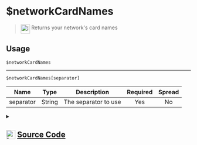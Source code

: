 # $networkCardNames
> <img align="top" src="https://upload.wikimedia.org/wikipedia/commons/thumb/e/e4/Infobox_info_icon.svg/160px-Infobox_info_icon.svg.png?20150409153300" alt="image" width="25" height="auto"> Returns your network's card names
## Usage
```
$networkCardNames
```
---
```
$networkCardNames[separator]
```
| Name | Type | Description | Required | Spread
| :---: | :---: | :---: | :---: | :---: |
separator | String | The separator to use | Yes | No
<details>
<summary>
    
## <img align="top" src="https://cdn4.iconfinder.com/data/icons/iconsimple-logotypes/512/github-512.png" alt="image" width="25" height="auto">  [Source Code](https://github.com/tryforge/ForgeScript-V2/blob/main/src/native/networkCardNames.ts)
    
</summary>
    
```ts
import { networkInterfaces } from "os"
import { ArgType, NativeFunction, Return } from "../structures"

export default new NativeFunction({
    name: "$networkCardNames",
    version: "1.2.0",
    description: "Returns your network's card names",
    unwrap: true,
    brackets: false,
    args: [
        {
            name: "separator",
            description: "The separator to use",
            rest: false,
            required: true,
            type: ArgType.String
        }
    ],
    execute(ctx, [ sep ]) {
        return Return.success(Object.keys(networkInterfaces()).join(sep ?? ", "))
    }
})
```
    
</details>